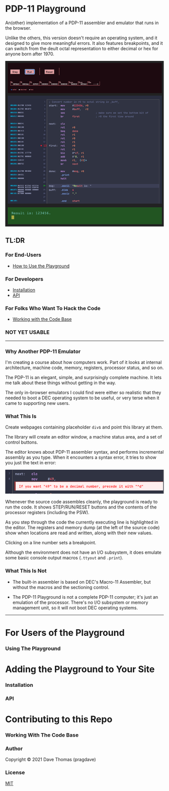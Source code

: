# PDP-11 Playground

An(other) implementation of a PDP-11 assembler and emulator that runs in the browser.

Unlike the others, this version doesn't require an operating system, and it
designed to give more meaningful errors. It also features breakpoints, and it
can switch from the deult octal representation to either decimal or hex for
anyone born after 1970.

<img src="./gh-assets/pdp-playground-sample.png" alt="Example of the playground
in use, showing the machine state, the code (both source and assembled binary),
and the console output."/>

## TL:DR

### For End-Users

* [How to Use the Playground](#using-the-playground)

### For Developers

* [Installation](#installation)
* [API](#API)

### For Folks Who Want To Hack the Code

* [Working with the Code Base](#working-with-the-code-base)


### NOT YET USABLE

----

### Why Another PDP-11 Emulator

I'm creating a course about how computers work. Part of it looks at internal
architecture, machine code, memory, registers, processor status, and so on.

The PDP-11 is an elegant, simple, and surprisingly complete machine. It lets
me talk about these things without getting in the way.

The only in-browser emulators I could find were either so realistic that they
needed to boot a DEC operating system to be useful, or very terse when it came
to supporting new users.

### What This Is

Create webpages containing placeholder `div`s and point this library at them.

The library will create an editor window, a machine status area, and a set of
control buttons.

The editor knows about PDP-11 assembler syntax, and performs incremental
assembly as you type. When it encounters a syntax error, it tries to show you
just the text in error:

<img src="gh-assets/sample-error.png" alt="How the assembler reports a syntax
error"/>

Whenever the source code assembles cleanly, the playground is ready to run the
code. It shows STEP/RUN/RESET buttons and the contents of the processor
registers (including the PSW).

As you step through the code the currently executing line is highlighted in the
editor. The registers and memory dump (at the left of the source code) show
when locations are read and written, along with their new values.

Clicking on a line number sets a breakpoint.

Although the environment does not have an I/O subsystem, it does emulate some
basic console output macros (`.ttyout` and `.print`).


### What This Is Not

* The built-in assembler is based on DEC's Macro-11 Assembler, but without the
  macros and the sectioning control.

* The PDP-11 Playground is not a complete PDP-11 computer; it's just an
  emulation of the processor. There's no I/O subsystem or memory management
  unit, so it will not boot DEC operating systems.

----

# For Users of the Playground

### Using The Playground

# Adding the Playground to Your Site

### Installation
### API


# Contributing to this Repo

### Working With The Code Base

### Author

Copyright © 2021 Dave Thomas (pragdave)

### License

[MIT](./LICENSE.md)


